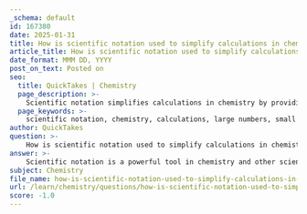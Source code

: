 ```yaml
---
_schema: default
id: 167380
date: 2025-01-31
title: How is scientific notation used to simplify calculations in chemistry?
article_title: How is scientific notation used to simplify calculations in chemistry?
date_format: MMM DD, YYYY
post_on_text: Posted on
seo:
  title: QuickTakes | Chemistry
  page_description: >-
    Scientific notation simplifies calculations in chemistry by providing a compact representation for large and small numbers, facilitating mathematical operations and enhancing clarity and precision in scientific communication.
  page_keywords: >-
    scientific notation, chemistry, calculations, large numbers, small numbers, compact representation, ease of calculation, significant figures, concentration, communication
author: QuickTakes
question: >-
    How is scientific notation used to simplify calculations in chemistry?
answer: >-
    Scientific notation is a powerful tool in chemistry and other scientific fields for simplifying calculations involving very large or very small numbers. It allows scientists to express these numbers in a compact form, making it easier to perform mathematical operations and compare values without the clutter of numerous zeros.\n\n### Key Benefits of Scientific Notation in Chemistry:\n\n1. **Compact Representation**: Scientific notation expresses numbers as a product of a coefficient and a power of ten. For example, the number 0.000215 can be written as:\n   $$\n   2.15 \times 10^{-4}\n   $$\n   This format is much easier to read and work with than the full decimal representation.\n\n2. **Ease of Calculation**: When performing calculations, especially multiplication and division, scientific notation simplifies the process. For instance, multiplying two numbers in scientific notation involves multiplying their coefficients and adding their exponents:\n   $$\n   (a \times 10^m) \times (b \times 10^n) = (a \times b) \times 10^{m+n}\n   $$\n\n3. **Handling Small Concentrations**: In chemistry, concentrations of solutions can often be very small, such as in the case of molarity. For example, a concentration of 0.000001 M can be expressed as:\n   $$\n   1.0 \times 10^{-6} \text{ M}\n   $$\n   This makes it easier to communicate and manipulate these values in calculations.\n\n4. **Significant Figures**: Scientific notation inherently emphasizes significant figures, which are crucial in scientific measurements. The coefficient in scientific notation can be adjusted to reflect the precision of the measurement, ensuring clarity in communication.\n\n5. **Comparison of Magnitudes**: Scientific notation allows for quick comparisons between very large and very small numbers. For example, comparing $1.0 \times 10^6$ (1,000,000) and $1.0 \times 10^{-6}$ (0.000001) is straightforward, as the powers of ten clearly indicate their relative sizes.\n\n### Conclusion\n\nIn summary, scientific notation is essential in chemistry for simplifying the representation and calculation of large and small numbers. It enhances clarity, precision, and efficiency in scientific communication, making it easier for chemists to interpret and manipulate data effectively.
subject: Chemistry
file_name: how-is-scientific-notation-used-to-simplify-calculations-in-chemistry.md
url: /learn/chemistry/questions/how-is-scientific-notation-used-to-simplify-calculations-in-chemistry
score: -1.0
---
```


&nbsp;